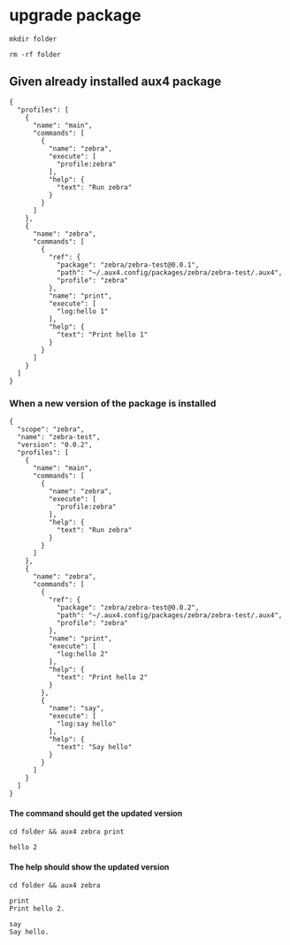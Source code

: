# upgrade package

```beforeAll
mkdir folder
```

```afterAll
rm -rf folder
```

## Given already installed aux4 package

```file:.aux4
{
  "profiles": [
    {
      "name": "main",
      "commands": [
        {
          "name": "zebra",
          "execute": [
            "profile:zebra"
          ],
          "help": {
            "text": "Run zebra"
          }
        }
      ]
    },
    {
      "name": "zebra",
      "commands": [
        {
          "ref": {
            "package": "zebra/zebra-test@0.0.1",
            "path": "~/.aux4.config/packages/zebra/zebra-test/.aux4",
            "profile": "zebra"
          },
          "name": "print",
          "execute": [
            "log:hello 1"
          ],
          "help": {
            "text": "Print hello 1"
          }
        }
      ]
    }
  ]
}
```

### When a new version of the package is installed

```file:folder/.aux4
{
  "scope": "zebra",
  "name": "zebra-test",
  "version": "0.0.2",
  "profiles": [
    {
      "name": "main",
      "commands": [
        {
          "name": "zebra",
          "execute": [
            "profile:zebra"
          ],
          "help": {
            "text": "Run zebra"
          }
        }
      ]
    },
    {
      "name": "zebra",
      "commands": [
        {
          "ref": {
            "package": "zebra/zebra-test@0.0.2",
            "path": "~/.aux4.config/packages/zebra/zebra-test/.aux4",
            "profile": "zebra"
          },
          "name": "print",
          "execute": [
            "log:hello 2"
          ],
          "help": {
            "text": "Print hello 2"
          }
        },
        {
          "name": "say",
          "execute": [
            "log:say hello"
          ],
          "help": {
            "text": "Say hello"
          }
        }
      ]
    }
  ]
}
```

#### The command should get the updated version

```execute
cd folder && aux4 zebra print
```

```expect
hello 2
```

#### The help should show the updated version

```execute
cd folder && aux4 zebra
```

```expect
print
Print hello 2.

say
Say hello.
```
